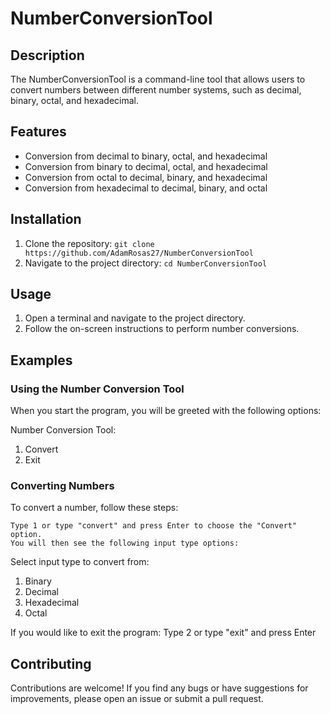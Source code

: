 # NumberConversionTool

## Description
The NumberConversionTool is a command-line tool that allows users to convert numbers between different number systems, such as decimal, binary, octal, and hexadecimal.

## Features
- Conversion from decimal to binary, octal, and hexadecimal
- Conversion from binary to decimal, octal, and hexadecimal
- Conversion from octal to decimal, binary, and hexadecimal
- Conversion from hexadecimal to decimal, binary, and octal

## Installation
1. Clone the repository: `git clone https://github.com/AdamRosas27/NumberConversionTool`
2. Navigate to the project directory: `cd NumberConversionTool`

## Usage
1. Open a terminal and navigate to the project directory.
2. Follow the on-screen instructions to perform number conversions.

## Examples

### Using the Number Conversion Tool

When you start the program, you will be greeted with the following options:

Number Conversion Tool:
1. Convert
2. Exit

### Converting Numbers

To convert a number, follow these steps:

    Type 1 or type "convert" and press Enter to choose the "Convert" option.
    You will then see the following input type options:

Select input type to convert from:
   1. Binary
   2. Decimal
   3. Hexadecimal
   4. Octal

If you would like to exit the program:
    Type 2 or type "exit" and press Enter

## Contributing
Contributions are welcome! If you find any bugs or have suggestions for improvements, please open an issue or submit a pull request.


